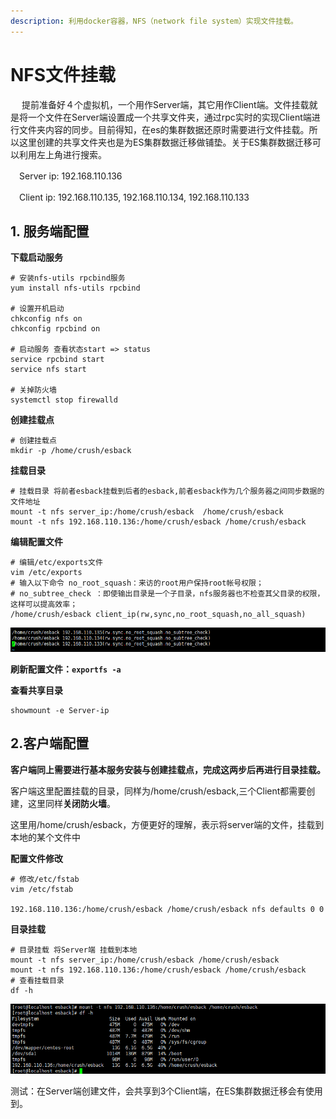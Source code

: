 ```yaml
---
description: 利用docker容器，NFS（network file system）实现文件挂载。
---
```


# NFS文件挂载

　 提前准备好４个虚拟机，一个用作Server端，其它用作Client端。文件挂载就是将一个文件在Server端设置成一个共享文件夹，通过rpc实时的实现Client端进行文件夹内容的同步。目前得知，在es的集群数据还原时需要进行文件挂载。所以这里创建的共享文件夹也是为ES集群数据迁移做铺垫。关于ES集群数据迁移可以利用左上角进行搜索。

　Server ip: 192.168.110.136

　Client ip: 192.168.110.135, 192.168.110.134, 192.168.110.133

## 1. 服务端配置

**下载启动服务**

```
# 安装nfs-utils rpcbind服务
yum install nfs-utils rpcbind

# 设置开机启动
chkconfig nfs on
chkconfig rpcbind on

# 启动服务 查看状态start => status
service rpcbind start
service nfs start

# 关掉防火墙
systemctl stop firewalld
```

**创建挂载点**

```
# 创建挂载点
mkdir -p /home/crush/esback
```

**挂载目录**

```
# 挂载目录 将前者esback挂载到后者的esback,前者esback作为几个服务器之间同步数据的文件地址
mount -t nfs server_ip:/home/crush/esback  /home/crush/esback
mount -t nfs 192.168.110.136:/home/crush/esback /home/crush/esback
```

**编辑配置文件**

```
# 编辑/etc/exports文件
vim /etc/exports
# 输入以下命令 no_root_squash：来访的root用户保持root帐号权限；
# no_subtree_check ：即使输出目录是一个子目录，nfs服务器也不检查其父目录的权限，这样可以提高效率；
/home/crush/esback client_ip(rw,sync,no_root_squash,no_all_squash)
```

![/etc/exports配置文件](<../../.gitbook/assets/image (2).png>)

**刷新配置文件：`exportfs -a`**

**查看共享目录**

```
showmount -e Server-ip
```

## 2.客户端配置

**客户端同上需要进行基本服务安装与创建挂载点，完成这两步后再进行目录挂载。**

客户端这里配置挂载的目录，同样为/home/crush/esback,三个Client都需要创建，这里同样**关闭防火墙**。

这里用/home/crush/esback，方便更好的理解，表示将server端的文件，挂载到本地的某个文件中

**配置文件修改**

```
# 修改/etc/fstab
vim /etc/fstab

192.168.110.136:/home/crush/esback /home/crush/esback nfs defaults 0 0
```

**目录挂载**

```
# 目录挂载 将Server端 挂载到本地
mount -t nfs server_ip:/home/crush/esback /home/crush/esback
mount -t nfs 192.168.110.136:/home/crush/esback /home/crush/esback
# 查看挂载目录
df -h
```

![](<../../.gitbook/assets/image (3).png>)

测试：在Server端创建文件，会共享到3个Client端，在ES集群数据迁移会有使用到。
